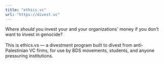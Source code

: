 ```yaml
---
title: "ethics.vc"
url: "https://divest.vc"
---
```


Where _should_ you invest your and your organizations' money if you don't want to
invest in genocide?
\
\
This is ethics.vs — a divestment program built to divest from anti-Palestinian
VC firms, for use by BDS movements, students, and anyone pressuring
institutions.
